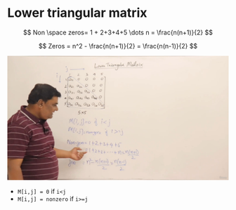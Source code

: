 # Lower triangular matrix
$$ Non \space zeros= 1 + 2+3+4+5 \dots n =  \frac{n(n+1)}{2}
$$

$$
Zeros = n^2 - \frac{n(n+1)}{2} = \frac{n(n-1)}{2}
$$


<img src='./src/lowerTriangularMatrix.jpg'>


-  `M[i,j] = 0` if `i<j`
- `M[i,j] = nonzero` if `i>=j`